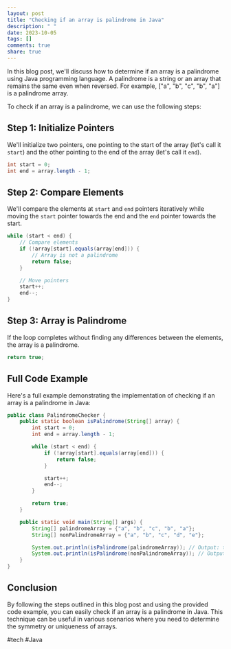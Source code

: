 ```yaml
---
layout: post
title: "Checking if an array is palindrome in Java"
description: " "
date: 2023-10-05
tags: []
comments: true
share: true
---
```


In this blog post, we'll discuss how to determine if an array is a palindrome using Java programming language. A palindrome is a string or an array that remains the same even when reversed. For example, ["a", "b", "c", "b", "a"] is a palindrome array.

To check if an array is a palindrome, we can use the following steps:

## Step 1: Initialize Pointers
We'll initialize two pointers, one pointing to the start of the array (let's call it `start`) and the other pointing to the end of the array (let's call it `end`).

```java
int start = 0;
int end = array.length - 1;
```

## Step 2: Compare Elements
We'll compare the elements at `start` and `end` pointers iteratively while moving the `start` pointer towards the end and the `end` pointer towards the start.

```java
while (start < end) {
    // Compare elements
    if (!array[start].equals(array[end])) {
        // Array is not a palindrome
        return false;
    }

    // Move pointers
    start++;
    end--;
}
```

## Step 3: Array is Palindrome
If the loop completes without finding any differences between the elements, the array is a palindrome.

```java
return true;
```

## Full Code Example

Here's a full example demonstrating the implementation of checking if an array is a palindrome in Java:

```java
public class PalindromeChecker {
    public static boolean isPalindrome(String[] array) {
        int start = 0;
        int end = array.length - 1;

        while (start < end) {
            if (!array[start].equals(array[end])) {
                return false;
            }

            start++;
            end--;
        }

        return true;
    }

    public static void main(String[] args) {
        String[] palindromeArray = {"a", "b", "c", "b", "a"};
        String[] nonPalindromeArray = {"a", "b", "c", "d", "e"};

        System.out.println(isPalindrome(palindromeArray)); // Output: true
        System.out.println(isPalindrome(nonPalindromeArray)); // Output: false
    }
}
```

## Conclusion
By following the steps outlined in this blog post and using the provided code example, you can easily check if an array is a palindrome in Java. This technique can be useful in various scenarios where you need to determine the symmetry or uniqueness of arrays.

#tech #Java